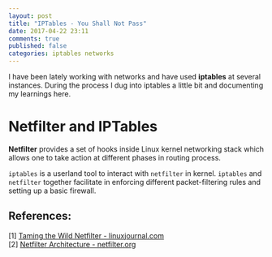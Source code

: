 ```yaml
---
layout: post
title: "IPTables - You Shall Not Pass"
date: 2017-04-22 23:11
comments: true
published: false
categories: iptables networks
---
```


I have been lately working with networks and have used **iptables** at several instances. During the process I dug into iptables a little bit and documenting my learnings here.

# Netfilter and IPTables

**Netfilter** provides a set of hooks inside Linux kernel networking stack which allows one to take action at different phases in routing process. 

`iptables` is a userland tool to interact with `netfilter` in kernel. `iptables` and `netfilter` together facilitate in enforcing different packet-filtering rules and setting up a basic firewall.


## References:
[1] [Taming the Wild Netfilter - linuxjournal.com](http://www.linuxjournal.com/article/4815)<br/>
[2] [Netfilter Architecture - netfilter.org](https://www.netfilter.org/documentation/HOWTO/netfilter-hacking-HOWTO-3.html)<br/>
